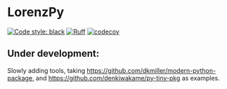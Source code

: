 # LorenzPy

[![Code style: black](https://img.shields.io/badge/code%20style-black-000000.svg)](https://github.com/psf/black)
[![Ruff](https://img.shields.io/endpoint?url=https://raw.githubusercontent.com/charliermarsh/ruff/main/assets/badge/v1.json)](https://github.com/charliermarsh/ruff)
[![codecov](https://codecov.io/gh/DuncDennis/lorenzpy/branch/main/graph/badge.svg?token=ATWAEQHBYB)](https://codecov.io/gh/DuncDennis/lorenzpy)


## Under development: 
Slowly adding tools, taking https://github.com/dkmiller/modern-python-package, and 
https://github.com/denkiwakame/py-tiny-pkg as examples. 
